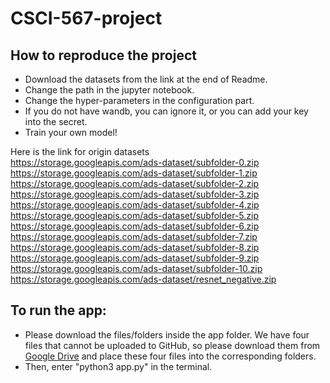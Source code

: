# CSCI-567-project

## How to reproduce the project
- Download the datasets from the link at the end of Readme.  
- Change the path in the jupyter notebook.  
- Change the hyper-parameters in the configuration part.
- If you do not have wandb, you can ignore it, or you can add your key into the secret.
- Train your own model!  


Here is the link for origin datasets  
<https://storage.googleapis.com/ads-dataset/subfolder-0.zip>  
<https://storage.googleapis.com/ads-dataset/subfolder-1.zip>  
<https://storage.googleapis.com/ads-dataset/subfolder-2.zip>  
<https://storage.googleapis.com/ads-dataset/subfolder-3.zip>  
<https://storage.googleapis.com/ads-dataset/subfolder-4.zip>  
<https://storage.googleapis.com/ads-dataset/subfolder-5.zip>  
<https://storage.googleapis.com/ads-dataset/subfolder-6.zip>  
<https://storage.googleapis.com/ads-dataset/subfolder-7.zip>  
<https://storage.googleapis.com/ads-dataset/subfolder-8.zip>  
<https://storage.googleapis.com/ads-dataset/subfolder-9.zip>  
<https://storage.googleapis.com/ads-dataset/subfolder-10.zip>  
<https://storage.googleapis.com/ads-dataset/resnet_negative.zip>


## To run the app:
- Please download the files/folders inside the app folder. We have four files that cannot be uploaded to GitHub, so please download them from [Google Drive](https://drive.google.com/drive/folders/19uL6q6G_il5wv2yRcLCm88DNGF-_MeR7?usp=sharing) and place these four files into the corresponding folders. 
- Then, enter "python3 app.py" in the terminal.
